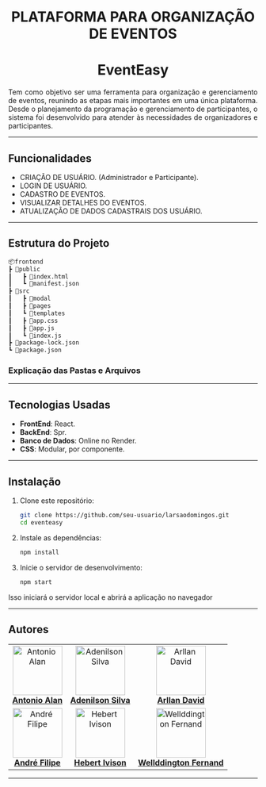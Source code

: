 <div align="center">

# **PLATAFORMA PARA ORGANIZAÇÃO DE EVENTOS** 
# EventEasy


</div>

<p align="justify">
Tem como objetivo ser uma ferramenta para organização e gerenciamento de eventos, reunindo as etapas mais importantes em uma única plataforma. Desde o planejamento da programação e gerenciamento de participantes, o sistema foi desenvolvido para atender às necessidades de organizadores e participantes.
</p>

<hr/>

## **Funcionalidades**

- CRIAÇÃO DE USUÁRIO. (Administrador e Participante).
- LOGIN DE USUÁRIO.
- CADASTRO DE EVENTOS.
- VISUALIZAR DETALHES DO EVENTOS.
- ATUALIZAÇÃO DE DADOS CADASTRAIS DOS USUÁRIO.

<hr/>

## **Estrutura do Projeto**

```bash
📦frontend
┣ 📂public
┃   ┣ 📜index.html
┃   ┗ 📜manifest.json
┣ 📂src
┃   ┣ 📂modal
┃   ┣ 📂pages
┃   ┗ 📂templates
┃   ┣ 📜app.css
┃   ┣ 📜app.js
┃   ┗ 📜index.js
┣ 📜package-lock.json
┗ 📜package.json
```
### Explicação das Pastas e Arquivos
<hr/>

## **Tecnologias Usadas** 
- **FrontEnd**: React.
- **BackEnd**: Spr.
- **Banco de Dados**: Online no Render.
- **CSS**: Modular, por componente.


<hr/>

## **Instalação**

<p align="justify">

1. Clone este repositório:
    ```bash
    git clone https://github.com/seu-usuario/larsaodomingos.git
    cd eventeasy
    ```

2. Instale as dependências:
    ```bash
    npm install
    ```

3. Inicie o servidor de desenvolvimento:
    ```bash
    npm start
    ```

Isso iniciará o servidor local e abrirá a aplicação no navegador

</p>
<hr/>

## Autores

<table align="center">
  <tr>
    <td align="center">
      <a href="https://github.com/farias-alan" target="_blank">
        <img src="https://avatars.githubusercontent.com/u/131487024?v=4" alt="Antonio Alan" width="100"><br>
        <strong>Antonio Alan</strong>
      </a>
    </td>
    <td align="center">
      <a href="https://github.com/Adenilson666" target="_blank">
        <img src="https://avatars.githubusercontent.com/u/113057115?v=4" alt="Adenilson Silva" width="100"><br>
        <strong>Adenilson Silva</strong>
      </a>
    </td>
    <td align="center">
      <a href="https://github.com/arllandavid" target="_blank">
        <img src="https://avatars.githubusercontent.com/u/15571755?v=4" alt="Arllan David" width="100"><br>
        <strong>Arllan David</strong>
      </a>
    </td>
  </tr>
  <tr>
    <td align="center">
      <a href="https://github.com/Andrefgr24" target="_blank">
        <img src="https://avatars.githubusercontent.com/u/116861543?v=4" alt="André Filipe" width="100"><br>
        <strong>André Filipe</strong>
      </a>
    </td>
    <td align="center">
      <a href="https://github.com/account" target="_blank">
        <img src="https://avatars.githubusercontent.com/u/119441082?v=4" alt="Hebert Ivison" width="100"><br>
        <strong>Hebert Ivison</strong>
      </a>
    </td>
    <td align="center">
      <a href="https://github.com/wellddingtonguedes" target="_blank">
        <img src="https://avatars.githubusercontent.com/u/148160705?v=4" alt="Wellddington Fernand" width="100"><br>
        <strong>Wellddington Fernand</strong>
      </a>
    </td>
  </tr>
</table>
<hr/>
